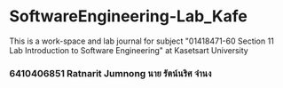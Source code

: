 # SoftwareEngineering-Lab_Kafe
This is a work-space and lab journal for subject "01418471-60 Section 11 Lab Introduction to Software Engineering" at Kasetsart University
### 6410406851 Ratnarit Jumnong นาย รัตน์นริศ จำนง
